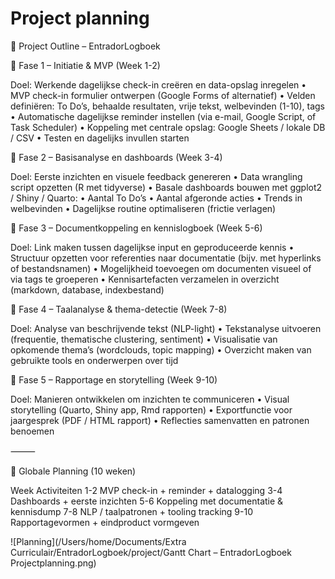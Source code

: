 # Project planning

🧭 Project Outline – EntradorLogboek

🔹 Fase 1 – Initiatie & MVP (Week 1-2)

Doel: Werkende dagelijkse check-in creëren en data-opslag inregelen
	•	MVP check-in formulier ontwerpen (Google Forms of alternatief)
	•	Velden definiëren: To Do’s, behaalde resultaten, vrije tekst, welbevinden (1-10), tags
	•	Automatische dagelijkse reminder instellen (via e-mail, Google Script, of Task Scheduler)
	•	Koppeling met centrale opslag: Google Sheets / lokale DB / CSV
	•	Testen en dagelijks invullen starten

🔹 Fase 2 – Basisanalyse en dashboards (Week 3-4)

Doel: Eerste inzichten en visuele feedback genereren
	•	Data wrangling script opzetten (R met tidyverse)
	•	Basale dashboards bouwen met ggplot2 / Shiny / Quarto:
	•	Aantal To Do’s
	•	Aantal afgeronde acties
	•	Trends in welbevinden
	•	Dagelijkse routine optimaliseren (frictie verlagen)

🔹 Fase 3 – Documentkoppeling en kennislogboek (Week 5-6)

Doel: Link maken tussen dagelijkse input en geproduceerde kennis
	•	Structuur opzetten voor referenties naar documentatie (bijv. met hyperlinks of bestandsnamen)
	•	Mogelijkheid toevoegen om documenten visueel of via tags te groeperen
	•	Kennisartefacten verzamelen in overzicht (markdown, database, indexbestand)

🔹 Fase 4 – Taalanalyse & thema-detectie (Week 7-8)

Doel: Analyse van beschrijvende tekst (NLP-light)
	•	Tekstanalyse uitvoeren (frequentie, thematische clustering, sentiment)
	•	Visualisatie van opkomende thema’s (wordclouds, topic mapping)
	•	Overzicht maken van gebruikte tools en onderwerpen over tijd

🔹 Fase 5 – Rapportage en storytelling (Week 9-10)

Doel: Manieren ontwikkelen om inzichten te communiceren
	•	Visual storytelling (Quarto, Shiny app, Rmd rapporten)
	•	Exportfunctie voor jaargesprek (PDF / HTML rapport)
	•	Reflecties samenvatten en patronen benoemen

⸻

📆 Globale Planning (10 weken)

Week	Activiteiten
1-2	MVP check-in + reminder + datalogging
3-4	Dashboards + eerste inzichten
5-6	Koppeling met documentatie & kennisdump
7-8	NLP / taalpatronen + tooling tracking
9-10	Rapportagevormen + eindproduct vormgeven

![Planning](/Users/home/Documents/Extra Curriculair/EntradorLogboek/project/Gantt Chart – EntradorLogboek Projectplanning.png)